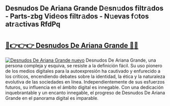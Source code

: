 ## Desnudos De Ariana Grande D𝚎sn𝚞dos filtr𝚊dos - Parts-zbg Vid𝚎os filtr𝚊dos - N𝚞evas f𝚘tos atr𝚊ctivas RfdPq

# <h2><a href="http://mb21fp2.tromn.icu/?c=Desnudos+De+Ariana+Grande">🔗👉👉👉 Desnudos De Ariana Grande 🔗🔗</a></h2>

[![Desnudos De Ariana Grande nuevo](https://i.imgur.com/pEAQMta.gif)](http://mb21fp2.tromn.icu/?c=Desnudos+De+Ariana+Grande)
Desnudos De Ariana Grande, una persona compleja y esquiva, se resiste a la definición fácil. Su uso pionero de los medios digitales para la autoexpresión ha cautivado y enfurecido a los críticos, encendiendo debates sobre la identidad, la ética y la naturaleza evolutiva de las sociedades en línea. Independientemente de sus esfuerzos futuros, su influencia en el ámbito digital es innegable. Con una dedicación inquebrantable y un encanto innegable, el progreso de Desnudos De Ariana Grande en el panorama digital es imparable.
